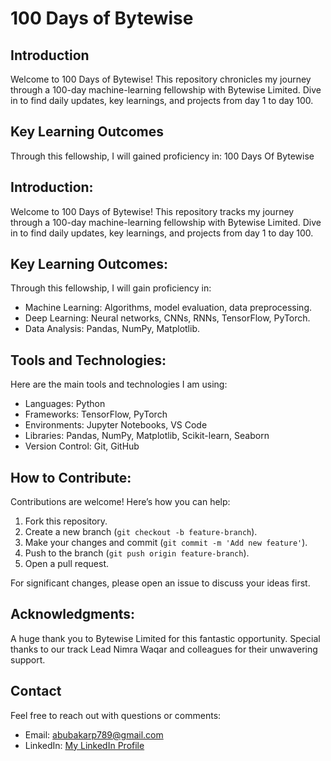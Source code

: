 # 100 Days of Bytewise

## Introduction
Welcome to 100 Days of Bytewise! This repository chronicles my journey through a 100-day machine-learning fellowship with Bytewise Limited. Dive in to find daily updates, key learnings, and projects from day 1 to day 100.

## Key Learning Outcomes
Through this fellowship, I will gained proficiency in:
100 Days Of Bytewise

## Introduction:

Welcome to 100 Days of Bytewise! This repository tracks my journey through a 100-day machine-learning fellowship with Bytewise Limited. Dive in to find daily updates, key learnings, and projects from day 1 to day 100.

## Key Learning Outcomes:

Through this fellowship, I will gain proficiency in:

- Machine Learning: Algorithms, model evaluation, data preprocessing.
- Deep Learning: Neural networks, CNNs, RNNs, TensorFlow, PyTorch.
- Data Analysis: Pandas, NumPy, Matplotlib.


## Tools and Technologies:

Here are the main tools and technologies I am using:

- Languages: Python
- Frameworks: TensorFlow, PyTorch
- Environments: Jupyter Notebooks, VS Code
- Libraries: Pandas, NumPy, Matplotlib, Scikit-learn, Seaborn
- Version Control: Git, GitHub

## How to Contribute:

Contributions are welcome! Here’s how you can help:

1. Fork this repository.
2. Create a new branch (`git checkout -b feature-branch`).
3. Make your changes and commit (`git commit -m 'Add new feature'`).
4. Push to the branch (`git push origin feature-branch`).
5. Open a pull request.

For significant changes, please open an issue to discuss your ideas first.

## Acknowledgments:

A huge thank you to Bytewise Limited for this fantastic opportunity. Special thanks to our track Lead Nimra Waqar and colleagues for their unwavering support.

## Contact
Feel free to reach out with questions or comments:

- Email: abubakarp789@gmail.com
- LinkedIn: [My LinkedIn Profile](https://www.linkedin.com/in/abubakar56/)
